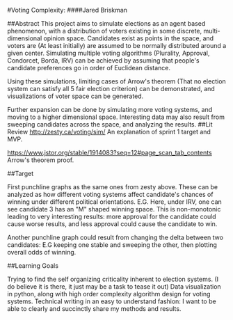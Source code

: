 #Voting Complexity:
####Jared Briskman

##Abstract
This project aims to simulate elections as an agent based phenomenon, with a distribution of voters existing in some discrete, multi-dimensional opinion space.
Candidates exist as points in the space, and voters are (At least initially) are assumed to be normally distributed around a given center.
Simulating multiple voting algorithms (Plurality, Approval, Condorcet, Borda, IRV) can be achieved by assuming that people's candidate preferences go in order of Euclidean distance.

Using these simulations, limiting cases of Arrow's theorem (That no election system can satisfy all 5 fair election criterion) can be demonstrated, and visualizations of voter space can be generated.

Further expansion can be done by simulating more voting systems, and moving to a higher dimensional space.
Interesting data may also result from sweeping candidates across the space, and analyzing the results.
##Lit Review
http://zesty.ca/voting/sim/
An explanation of sprint 1 target and MVP.


https://www.jstor.org/stable/1914083?seq=12#page_scan_tab_contents
Arrow's theorem proof.

##Target

First punchline graphs as the same ones from zesty above. These can be analyzed as how different voting systems affect candidate's chances of winning under different political orientations.
E.G. Here, under IRV, one can see candidate 3 has an "M" shaped winning space.
This is non-monotonic leading to very interesting results: more approval for the candidate could cause worse results, and less approval could cause the candidate to win.

Another punchline graph could result from changing the delta between two candidates: E.G keeping one stable and sweeping the other, then plotting overall odds of winning.

##Learning Goals

Trying to find the self organizing criticality inherent to election systems. (I do believe it is there, it just may be a task to tease it out)
Data visualization in python, along with high order complexity algorithm design for voting systems.
Technical writing in an easy to understand fashion: I want to be able to clearly and succinctly share my methods and results.
